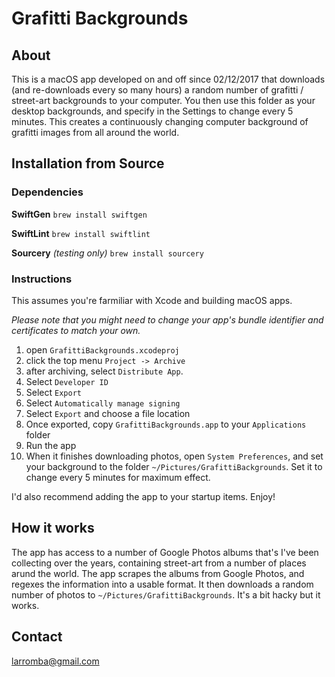 # Grafitti Backgrounds

## About
This is a macOS app developed on and off since 02/12/2017 that downloads (and re-downloads every so many hours) a random number of grafitti / street-art backgrounds to your computer. You then use this folder as your desktop backgrounds, and specify in the Settings to change every 5 minutes. This creates a continuously changing computer background of grafitti images from all around the world.

## Installation from Source

### Dependencies
**SwiftGen**
`brew install swiftgen`

**SwiftLint**
`brew install swiftlint`

**Sourcery** *(testing only)*
`brew install sourcery`

### Instructions
This assumes you're farmiliar with Xcode and building macOS apps.

*Please note that you might need to change your app's bundle identifier and certificates to match your own.*

1. open `GrafittiBackgrounds.xcodeproj`
2. click the top menu `Project -> Archive`
3. after archiving, select `Distribute App`. 
4. Select `Developer ID`
5. Select `Export`
6. Select `Automatically manage signing`
7. Select `Export` and choose a file location
8. Once exported, copy `GrafittiBackgrounds.app` to your `Applications` folder
9. Run the app
10. When it finishes downloading photos, open `System Preferences`, and set your background to the folder `~/Pictures/GrafittiBackgrounds`. Set it to change every 5 minutes for maximum effect.

I'd also recommend adding the app to your startup items. Enjoy!

## How it works
The app has access to a number of Google Photos albums that's I've been collecting over the years, containing street-art from a number of places arund the world. The app scrapes the albums from Google Photos, and regexes the information into a usable format. It then downloads a random number of photos to `~/Pictures/GrafittiBackgrounds`. It's a bit hacky but it works.

## Contact
larromba@gmail.com